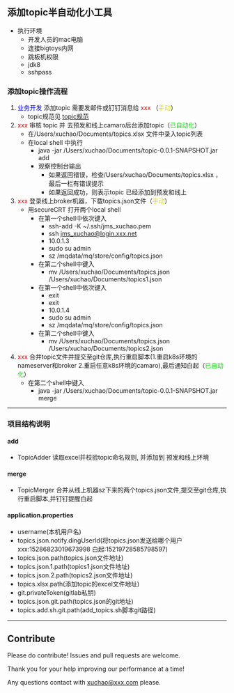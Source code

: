 ## 添加topic半自动化小工具
- 执行环境
   - 开发人员的mac电脑
   - 连接bigtoys内网
   - 跳板机权限
   - jdk8
   - sshpass

### 添加topic操作流程

1. <font color="#0000dd">业务开发</font> 添加topic 需要发邮件或钉钉消息给 <font color="#dd0000">xxx</font> （<font color="#dddd00">手动</font>）
   - topic规范见 [topic规范](https://cf.xxx.net/pages/viewpage.action?pageId=15271227)
2. <font color="#dd0000">xxx</font> 审核 topic 并 去预发和线上camaro后台添加topic（<font color="#00dd00">已自动化</font>）   
   - 在/Users/xuchao/Documents/topics.xlsx 文件中录入topic列表   
   - 在local shell 中执行   
      - java -jar /Users/xuchao/Documents/topic-0.0.1-SNAPSHOT.jar add
      - 观察控制台输出
         - 如果返回错误，检查/Users/xuchao/Documents/topics.xlsx ，最后一栏有错误提示
         - 如果返回成功，则表示topic 已经添加到预发和线上
3. <font color="#dd0000">xxx</font> 登录线上broker机器，下载topics.json文件（<font color="#dddd00">手动</font>）
   - 用secureCRT 打开两个local shell
      - 在第一个shell中依次键入
         - ssh-add -K ~/.ssh/jms_xuchao.pem
         - ssh jms_xuchao@login.xxx.net
         - 10.0.1.3
         - sudo su admin
         - sz /mqdata/mq/store/config/topics.json
      - 在第二个shell中键入
         - mv /Users/xuchao/Documents/topics.json /Users/xuchao/Documents/topics1.json
      - 在第一个shell中依次键入
         - exit
         - exit
         - 10.0.1.4
         - sudo su admin
         - sz /mqdata/mq/store/config/topics.json
      - 在第二个shell中键入
         - mv /Users/xuchao/Documents/topics.json /Users/xuchao/Documents/topics2.json
4. <font color="#dd0000">xxx</font> 合并topic文件并提交至git仓库,执行重启脚本(1.重启k8s环境的 nameserver和broker 2.重启任意k8s环境的camaro),最后通知白起（<font color="#00dd00">已自动化</font>）
   - 在第二个shell中键入
      - java -jar /Users/xuchao/Documents/topic-0.0.1-SNAPSHOT.jar merge

---
### 项目结构说明

#### add
- TopicAdder 读取excel并校验topic命名规则, 并添加到 预发和线上环境

#### merge
- TopicMerger 合并从线上机器sz下来的两个topics.json文件,提交至git仓库,执行重启脚本,并钉钉提醒白起

#### application.properties
- username(本机用户名)
- topics.json.notify.dingUserId(将topics.json发送给哪个用户 xxx:15286823019673998  白起:15219728585798597)
- topics.json.path(topics.json文件地址)
- topics.json.1.path(topics1.json文件地址)
- topics.json.2.path(topics2.json文件地址)
- topics.xlsx.path(添加topic的excel文件地址)
- git.privateToken(gitlab私钥)
- topics.json.git.path(topics.json的git地址)
- topics.add.sh.git.path(add_topics.sh脚本git路径)
---

## Contribute

Please do contribute! Issues and pull requests are welcome.

Thank you for your help improving our performance at a time!

Any questions contact with xuchao@xxx.com please.
